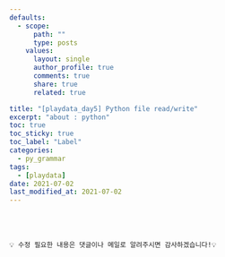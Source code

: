```yaml
---
defaults:
  - scope:
      path: ""
      type: posts
    values:
      layout: single
      author_profile: true
      comments: true
      share: true
      related: true

title: "[playdata_day5] Python file read/write"
excerpt: "about : python"
toc: true
toc_sticky: true
toc_label: "Label"
categories:
  - py_grammar
tags:
  - [playdata]
date: 2021-07-02
last_modified_at: 2021-07-02
---
```





<br><br>

```
💡 수정 필요한 내용은 댓글이나 메일로 알려주시면 감사하겠습니다!💡 
```